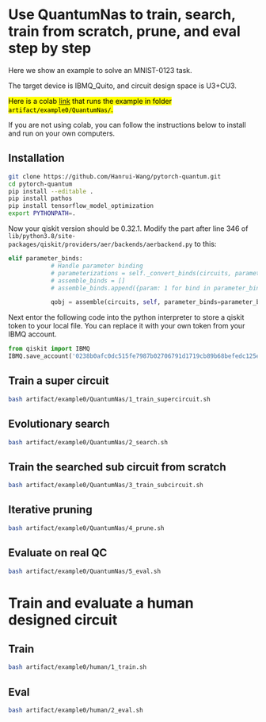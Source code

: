 # Use QuantumNas to train, search, train from scratch, prune, and eval step by step

Here we show an example to solve an MNIST-0123 task.

The target device is IBMQ_Quito, and circuit design space is U3+CU3. 

<mark>Here is a colab [link](https://colab.research.google.com/drive/1ROSiS2WlopY84LB6sFAViiZ-W-Mlyy_8?usp=sharing) that runs the example in folder `artifact/example0/QuantumNas/`.</mark>

If you are not using colab, you can follow the instructions below to install and run on your own computers.

## Installation
```bash
git clone https://github.com/Hanrui-Wang/pytorch-quantum.git
cd pytorch-quantum
pip install --editable .
pip install pathos
pip install tensorflow_model_optimization
export PYTHONPATH=.
```

Now your qiskit version should be 0.32.1. Modify the part after line 346 of `lib/python3.8/site-packages/qiskit/providers/aer/backends/aerbackend.py` to this:
```python
elif parameter_binds:
            # Handle parameter binding
            # parameterizations = self._convert_binds(circuits, parameter_binds)
            # assemble_binds = []
            # assemble_binds.append({param: 1 for bind in parameter_binds for param in bind})

            qobj = assemble(circuits, self, parameter_binds=parameter_binds)
```

Next entor the following code into the python interpreter to store a qiskit token to your local file. You can replace it with your own token from your IBMQ account.
```python
from qiskit import IBMQ
IBMQ.save_account('0238b0afc0dc515fe7987b02706791d1719cb89b68befedc125eded0607e6e9e9f26d3eed482f66fdc45fdfceca3aab2edb9519d96b39e9c78040194b86e7858', overwrite=True)
```

## Train a super circuit
```bash
bash artifact/example0/QuantumNas/1_train_supercircuit.sh
```

## Evolutionary search
```bash
bash artifact/example0/QuantumNas/2_search.sh
```

## Train the searched sub circuit from scratch
```bash
bash artifact/example0/QuantumNas/3_train_subcircuit.sh
```

## Iterative pruning
```bash
bash artifact/example0/QuantumNas/4_prune.sh
```

## Evaluate on real QC
```bash
bash artifact/example0/QuantumNas/5_eval.sh
```

# Train and evaluate a human designed circuit


## Train
```bash
bash artifact/example0/human/1_train.sh
```

## Eval
```bash
bash artifact/example0/human/2_eval.sh
```